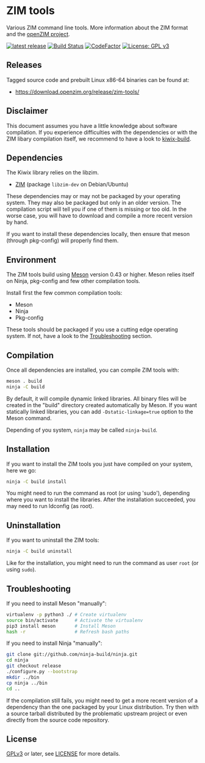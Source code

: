 ZIM tools
=============

Various ZIM command line tools. More information about the ZIM format
and the [openZIM project](https://openzim.org).

[![latest release](https://img.shields.io/github/v/tag/openzim/zim-tools?label=latest%20release&sort=semver)](https://download.openzim.org/release/zim-tools/)
[![Build Status](https://travis-ci.com/openzim/zim-tools.svg?branch=master)](https://travis-ci.com/openzim/zim-tools)
[![CodeFactor](https://www.codefactor.io/repository/github/openzim/zim-tools/badge)](https://www.codefactor.io/repository/github/openzim/zim-tools)
[![License: GPL v3](https://img.shields.io/badge/License-GPLv3-blue.svg)](https://www.gnu.org/licenses/gpl-3.0)


Releases
----------

Tagged source code and prebuilt Linux x86-64 binaries can be found at:

- https://download.openzim.org/release/zim-tools/ 


Disclaimer
----------

This document assumes you have a little knowledge about software
compilation. If you experience difficulties with the dependencies or
with the ZIM libary compilation itself, we recommend to have a look to
[kiwix-build](https://github.com/kiwix/kiwix-build).

Dependencies
------------

The Kiwix library relies on the libzim.

* [ZIM](https://openzim.org) (package `libzim-dev` on Debian/Ubuntu)

These dependencies may or may not be packaged by your operating
system. They may also be packaged but only in an older version. The
compilation script will tell you if one of them is missing or too old.
In the worse case, you will have to download and compile a more recent
version by hand.

If you want to install these dependencies locally, then ensure that
meson (through pkg-config) will properly find them.

Environment
-------------

The ZIM tools build using [Meson](https://mesonbuild.com/) version
0.43 or higher. Meson relies itself on Ninja, pkg-config and few other
compilation tools.

Install first the few common compilation tools:
* Meson
* Ninja
* Pkg-config

These tools should be packaged if you use a cutting edge operating
system. If not, have a look to the [Troubleshooting](#Troubleshooting)
section.

Compilation
-----------

Once all dependencies are installed, you can compile ZIM tools with:
```bash
meson . build
ninja -C build
```

By default, it will compile dynamic linked libraries. All binary files
will be created in the "build" directory created automatically by
Meson. If you want statically linked libraries, you can add
`-Dstatic-linkage=true` option to the Meson command.

Depending of you system, `ninja` may be called `ninja-build`.

Installation
------------

If you want to install the ZIM tools you just have compiled on your
system, here we go:
```bash
ninja -C build install
```

You might need to run the command as root (or using 'sudo'), depending
where you want to install the libraries. After the installation
succeeded, you may need to run ldconfig (as root).

Uninstallation
------------

If you want to uninstall the ZIM tools:
```bash
ninja -C build uninstall
```

Like for the installation, you might need to run the command as user
`root` (or using `sudo`).

Troubleshooting
---------------

If you need to install Meson "manually":
```bash
virtualenv -p python3 ./ # Create virtualenv
source bin/activate      # Activate the virtualenv
pip3 install meson       # Install Meson
hash -r                  # Refresh bash paths
```

If you need to install Ninja "manually":
```bash
git clone git://github.com/ninja-build/ninja.git
cd ninja
git checkout release
./configure.py --bootstrap
mkdir ../bin
cp ninja ../bin
cd ..
```

If the compilation still fails, you might need to get a more recent
version of a dependency than the one packaged by your Linux
distribution. Try then with a source tarball distributed by the
problematic upstream project or even directly from the source code
repository.

License
-------

[GPLv3](https://www.gnu.org/licenses/gpl-3.0) or later, see
[LICENSE](LICENSE) for more details.
